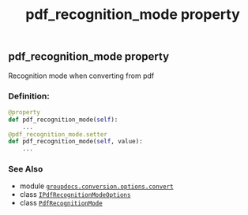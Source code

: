 ﻿---
title: pdf_recognition_mode property
second_title: GroupDocs.Conversion for Python via .NET API References
description: 
type: docs
weight: 30
url: /python-net/groupdocs.conversion.options.convert/ipdfrecognitionmodeoptions/pdf_recognition_mode/
is_root: false
---

## pdf_recognition_mode property


Recognition mode when converting from pdf
### Definition:
```python
@property
def pdf_recognition_mode(self):
    ...
@pdf_recognition_mode.setter
def pdf_recognition_mode(self, value):
    ...
```

### See Also
* module [`groupdocs.conversion.options.convert`](../../)
* class [`IPdfRecognitionModeOptions`](/conversion/python-net/groupdocs.conversion.options.convert/ipdfrecognitionmodeoptions)
* class [`PdfRecognitionMode`](/conversion/python-net/groupdocs.conversion.options.convert/pdfrecognitionmode)
